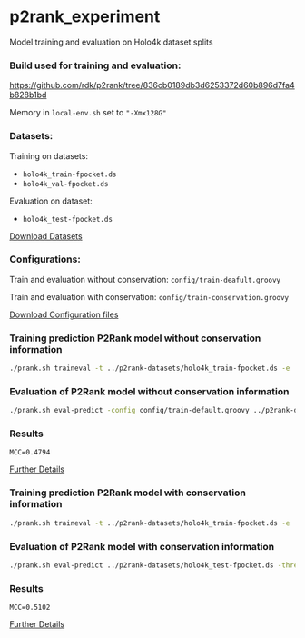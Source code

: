 # p2rank_experiment
Model training and evaluation on Holo4k dataset splits

### Build used for training and evaluation:

https://github.com/rdk/p2rank/tree/836cb0189db3d6253372d60b896d7fa4b828b1bd

Memory in `local-env.sh` set to `"-Xmx128G"`

### Datasets:

Training on datasets:   
* `holo4k_train-fpocket.ds`
* `holo4k_val-fpocket.ds`

Evaluation on dataset: 
* `holo4k_test-fpocket.ds`

[Download Datasets](https://github.com/AndreaSoltes/p2rank_experiment/files/8843876/holo4k.dataset.splits.zip)

### Configurations:

Train and evaluation without conservation: `config/train-deafult.groovy`

Train and evaluation with conservation: `config/train-conservation.groovy`

[Download Configuration files](https://github.com/AndreaSoltes/p2rank_experiment/files/8869047/configuration_files.zip)

### Training prediction P2Rank model without conservation information

~~~bash
./prank.sh traineval -t ../p2rank-datasets/holo4k_train-fpocket.ds -e ../p2rank-datasets/holo4k_val-fpocket.ds -config config/train-default.groovy -rf_depth 12 -visualizations 0 -rf_threads 10 -rf_trees 100 -delete_models 0 -loop 1 -seed 42
~~~

### Evaluation of P2Rank model without conservation information

~~~bash
./prank.sh eval-predict -config config/train-default.groovy ../p2rank-datasets/holo4k_test-fpocket.ds -threads 4 -label pure -model ../p2rank-results/2.5-dev.3/traineval_holo4k_train-fpocket_holo4k_val-fpocket/runs/seed.42/FasterForest.model
~~~

### Results

`MCC=0.4794`

[Further Details](https://github.com/AndreaSoltes/p2rank_experiment/files/8869635/results_without_conservation.zip)


### Training prediction P2Rank model with conservation information

~~~bash
./prank.sh traineval -t ../p2rank-datasets/holo4k_train-fpocket.ds -e ../p2rank-datasets/holo4k_val-fpocket.ds -config config/train-conservation.groovy -rf_depth 12 -visualizations 0 -rf_threads 10 -rf_trees 100 -delete_models 0 -loop 1 -seed 42 -label conservation -conservation_dirs holo4k/conservation/e5i1/scores/
~~~

### Evaluation of P2Rank model with conservation information

~~~bash
./prank.sh eval-predict ../p2rank-datasets/holo4k_test-fpocket.ds -threads 4 -label conservation -model ../p2rank-results/2.5-dev.3/traineval_holo4k_train-fpocket_holo4k_val-fpocket_conservation/runs/seed.42/FasterForest.model -config config/train-conservation.groovy -conservation_dirs holo4k/conservation/e5i1/scores/
~~~

### Results

`MCC=0.5102`

[Further Details](https://github.com/AndreaSoltes/p2rank_experiment/files/8869638/results_with_conservation.zip)
